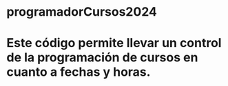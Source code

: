 # programadorCursos2024
# Este código permite llevar un control de la programación de cursos en cuanto a fechas y horas.
